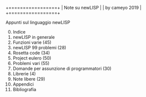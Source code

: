 +=================+
| Note su newLISP |
| by cameyo 2019  |
+=================+

Appunti sul linguaggio newLISP

00) Indice
01) newLISP in generale
02) Funzioni varie (45)
03) newLISP 99 problemi (28)
04) Rosetta code (34)
05) Project eulero (50)
06) Problemi vari (55)
07) Domande per assunzione di programmatori (30)
08) Librerie (4)
09) Note libere (29)
10) Appendici
11) Bibliografia
